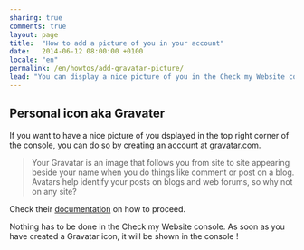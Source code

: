 ```yaml
---
sharing: true
comments: true
layout: page
title:  "How to add a picture of you in your account"
date:   2014-06-12 08:00:00 +0100
locale: "en"
permalink: /en/howtos/add-gravatar-picture/
lead: "You can display a nice picture of you in the Check my Website console with the Gravatar service."
---
```


## Personal icon aka Gravater

If you want to have a nice picture of you dsplayed in the top right corner of the console, you can do so by creating an account at [gravatar.com](https://en.gravatar.com/).

> Your Gravatar is an image that follows you from site to site appearing beside your name when you do things like comment or post on a blog. Avatars help identify your posts on blogs and web forums, so why not on any site?

Check their [documentation](https://en.gravatar.com/support/) on how to proceed.

Nothing has to be done in the Check my Website console. As soon as you have created a Gravatar icon, it will be shown in the console !